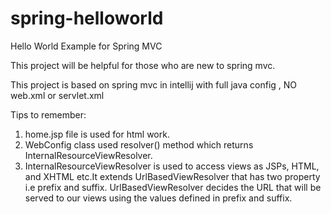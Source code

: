 # spring-helloworld
Hello World Example for Spring MVC

This project will be helpful for those who are new to spring mvc.

This project is based on spring mvc in intellij with full java config
, NO web.xml or servlet.xml

Tips to remember:
1) home.jsp file is used for html work.
2) WebConfig class used resolver() method which returns InternalResourceViewResolver.
3) InternalResourceViewResolver is used to access views as JSPs, HTML, and XHTML etc.It extends UrlBasedViewResolver that has two property i.e prefix and suffix. UrlBasedViewResolver decides the URL that will be served to our views using the values defined in prefix and suffix.



